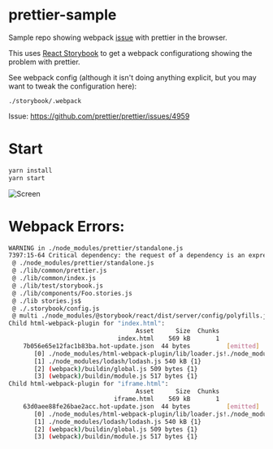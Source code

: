 # prettier-sample

Sample repo showing webpack [issue](https://github.com/prettier/prettier/issues/4959) with prettier in the browser.

This uses [React Storybook](https://github.com/storybooks/storybook) to get a webpack configurationg showing the problem with prettier.

See webpack config (although it isn't doing anything explicit, but you may want to tweak the configuration here):

    ./storybook/.webpack

Issue: https://github.com/prettier/prettier/issues/4959

# Start

```bash
yarn install
yarn start
```

![Screen](https://user-images.githubusercontent.com/185555/44324527-08924780-a4aa-11e8-9b15-2e96f58ea0f8.gif)

# Webpack Errors:

```bash
WARNING in ./node_modules/prettier/standalone.js
7397:15-64 Critical dependency: the request of a dependency is an expression
 @ ./node_modules/prettier/standalone.js
 @ ./lib/common/prettier.js
 @ ./lib/common/index.js
 @ ./lib/test/storybook.js
 @ ./lib/components/Foo.stories.js
 @ ./lib stories.js$
 @ ./.storybook/config.js
 @ multi ./node_modules/@storybook/react/dist/server/config/polyfills.js ./node_modules/@storybook/react/dist/server/config/globals.js (webpack)-hot-middleware/client.js?reload=true ./.storybook/config.js
Child html-webpack-plugin for "index.html":
                                   Asset      Size  Chunks             Chunk Names
                              index.html    569 kB       1
    7b056e65e12fac1b83ba.hot-update.json  44 bytes          [emitted]
       [0] ./node_modules/html-webpack-plugin/lib/loader.js!./node_modules/@storybook/react/dist/server/index.html.ejs 1.7 kB {1}
       [1] ./node_modules/lodash/lodash.js 540 kB {1}
       [2] (webpack)/buildin/global.js 509 bytes {1}
       [3] (webpack)/buildin/module.js 517 bytes {1}
Child html-webpack-plugin for "iframe.html":
                                   Asset      Size  Chunks             Chunk Names
                             iframe.html    569 kB       1
    63d0aee88fe26bae2acc.hot-update.json  44 bytes          [emitted]
       [0] ./node_modules/html-webpack-plugin/lib/loader.js!./node_modules/@storybook/react/dist/server/iframe.html.ejs 1.16 kB {1}
       [1] ./node_modules/lodash/lodash.js 540 kB {1}
       [2] (webpack)/buildin/global.js 509 bytes {1}
       [3] (webpack)/buildin/module.js 517 bytes {1}
```
